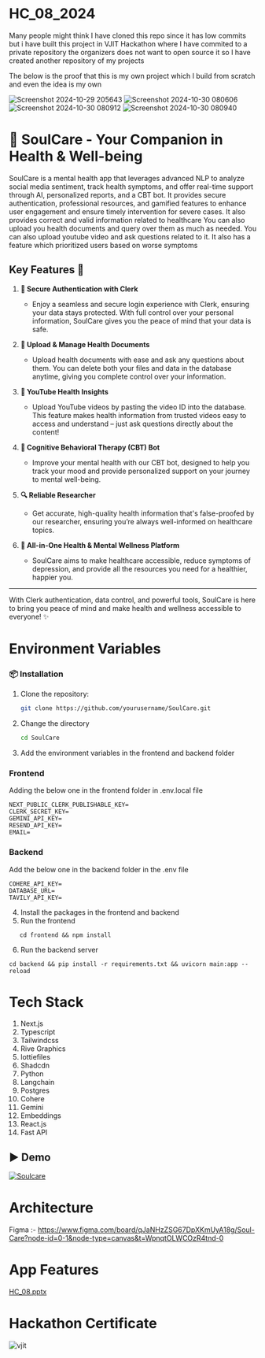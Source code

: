﻿# HC_08_2024

Many people might think I have cloned this repo since it has low commits but i have built this project in VJIT Hackathon where I have commited to a private repository the organizers does not want to open source it so I have created another repository of my projects

The below is the proof that this is my own project which I build from scratch and even the idea is my own

![Screenshot 2024-10-29 205643](https://github.com/user-attachments/assets/e965eb67-8bd2-41d1-8473-4bca0bb15e4b)
![Screenshot 2024-10-30 080606](https://github.com/user-attachments/assets/58f9fced-ebe0-4e61-ac53-0a2be51d5cc7)
![Screenshot 2024-10-30 080912](https://github.com/user-attachments/assets/32ac7ec0-d8ea-49d3-aadd-5c8a90b21fed)
![Screenshot 2024-10-30 080940](https://github.com/user-attachments/assets/c3d38dda-3e8a-4989-90ee-30911d4ca647)

# 🌟 SoulCare - Your Companion in Health & Well-being

SoulCare is a mental health app that leverages advanced NLP to analyze social media sentiment, track health symptoms, and offer real-time support through AI, personalized reports, and a CBT bot. It provides secure authentication, professional resources, and gamified features to enhance user engagement and ensure timely intervention for severe cases. It also provides correct and valid information related to healthcare You can also upload you health documents and query over them as much as needed. You can also upload youtube video and ask questions related to it. It also has a feature which prioritized users based on worse symptoms

## Key Features 🚀

1. **🔐 Secure Authentication with Clerk**  
   - Enjoy a seamless and secure login experience with Clerk, ensuring your data stays protected. With full control over your personal information, SoulCare gives you the peace of mind that your data is safe.

2. **📄 Upload & Manage Health Documents**  
   - Upload health documents with ease and ask any questions about them. You can delete both your files and data in the database anytime, giving you complete control over your information.

3. **🎥 YouTube Health Insights**  
   - Upload YouTube videos by pasting the video ID into the database. This feature makes health information from trusted videos easy to access and understand – just ask questions directly about the content!

4. **💬 Cognitive Behavioral Therapy (CBT) Bot**  
   - Improve your mental health with our CBT bot, designed to help you track your mood and provide personalized support on your journey to mental well-being.

5. **🔍 Reliable Researcher**  
   - Get accurate, high-quality health information that's false-proofed by our researcher, ensuring you’re always well-informed on healthcare topics.

6. **🌈 All-in-One Health & Mental Wellness Platform**  
   - SoulCare aims to make healthcare accessible, reduce symptoms of depression, and provide all the resources you need for a healthier, happier you.

---

With Clerk authentication, data control, and powerful tools, SoulCare is here to bring you peace of mind and make health and wellness accessible to everyone! ✨

# Environment Variables

### 📦 Installation

1. Clone the repository:
   ```bash
   git clone https://github.com/yourusername/SoulCare.git
   ```
2. Change the directory
   ```bash
   cd SoulCare
   ```
3. Add the environment variables in the frontend and backend folder

### Frontend

Adding the below one in the frontend folder in .env.local file

```
NEXT_PUBLIC_CLERK_PUBLISHABLE_KEY=
CLERK_SECRET_KEY=
GEMINI_API_KEY=
RESEND_API_KEY=
EMAIL=
```

### Backend

Add the below one in the backend folder in the .env file

```
COHERE_API_KEY=
DATABASE_URL=
TAVILY_API_KEY=
```

4. Install the packages in the frontend and backend
5. Run the frontend
```
   cd frontend && npm install
```
6. Run the backend server
```
cd backend && pip install -r requirements.txt && uvicorn main:app --reload
```

# Tech Stack

1. Next.js
2. Typescript
3. Tailwindcss
4. Rive Graphics
5. lottiefiles
6. Shadcdn
7. Python
8. Langchain
9. Postgres
10. Cohere
11. Gemini
12. Embeddings
13. React.js
14. Fast API

## ▶️ Demo

[![Soulcare](https://img.youtube.com/vi/Pxjc-cyS9SQ/0.jpg)](https://www.youtube.com/watch?v=Pxjc-cyS9SQ)

# Architecture

Figma :- https://www.figma.com/board/qJaNHzZSG67DpXKmUyA18g/Soul-Care?node-id=0-1&node-type=canvas&t=WpnqtOLWCOzR4tnd-0

# App Features

[HC_08.pptx](https://github.com/user-attachments/files/17661941/HC_08.pptx)

# Hackathon Certificate

![vjit](https://github.com/user-attachments/assets/a9bc380b-83d0-4c50-890b-e70bf2e112fc)
